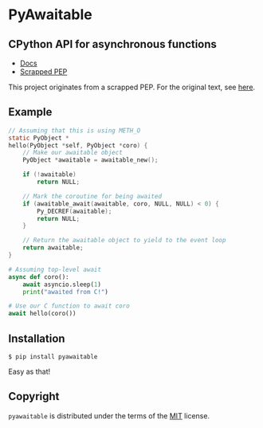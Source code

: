 # PyAwaitable

## CPython API for asynchronous functions

-   [Docs](https://awaitable.zintensity.dev)
-   [Scrapped PEP](https://gist.github.com/ZeroIntensity/8d32e94b243529c7e1c27349e972d926)

This project originates from a scrapped PEP. For the original text, see [here](https://gist.github.com/ZeroIntensity/8d32e94b243529c7e1c27349e972d926).

## Example

```c
// Assuming that this is using METH_O
static PyObject *
hello(PyObject *self, PyObject *coro) {
    // Make our awaitable object
    PyObject *awaitable = awaitable_new();

    if (!awaitable)
        return NULL;

    // Mark the coroutine for being awaited
    if (awaitable_await(awaitable, coro, NULL, NULL) < 0) {
        Py_DECREF(awaitable);
        return NULL;
    }

    // Return the awaitable object to yield to the event loop
    return awaitable;
}
```

```py
# Assuming top-level await
async def coro():
    await asyncio.sleep(1)
    print("awaited from C!")

# Use our C function to await coro
await hello(coro())
```

## Installation

```console
$ pip install pyawaitable
```

Easy as that!

## Copyright

`pyawaitable` is distributed under the terms of the [MIT](https://spdx.org/licenses/MIT.html) license.
